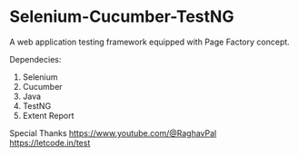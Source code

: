 # Selenium-Cucumber-TestNG
A web application testing framework equipped with Page Factory concept.

Dependecies:
1. Selenium
2. Cucumber
3. Java
4. TestNG
5. Extent Report

Special Thanks
https://www.youtube.com/@RaghavPal
https://letcode.in/test
